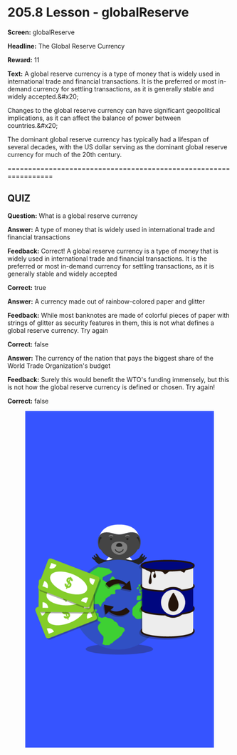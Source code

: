 # 205.8 Lesson - globalReserve

**Screen:** globalReserve

**Headline:** The Global Reserve Currency

**Reward:** 11

**Text:** A global reserve currency is a type of money that is widely used in international trade and financial transactions. It is the preferred or most in-demand currency for settling transactions, as it is generally stable and widely accepted.&amp;#x20;

Changes to the global reserve currency can have significant geopolitical implications, as it can affect the balance of power between countries.&amp;#x20;

The dominant global reserve currency has typically had a lifespan of several decades, with the US dollar serving as the dominant global reserve currency for much of the 20th century.


=================================================================

## QUIZ

**Question:** What is a global reserve currency


**Answer:** A type of money that is widely used in international trade and financial transactions

**Feedback:** Correct! A global reserve currency is a type of money that is widely used in international trade and financial transactions. It is the preferred or most in-demand currency for settling transactions, as it is generally stable and widely accepted

**Correct:** true

**Answer:** A currency made out of rainbow-colored paper and glitter

**Feedback:** While most banknotes are made of colorful pieces of paper with strings of glitter as security features in them, this is not what defines a global reserve currency. Try again

**Correct:** false

**Answer:** The currency of the nation that pays the biggest share of the World Trade Organization&#x27;s budget

**Feedback:** Surely this would benefit the WTO&#x27;s funding immensely, but this is not how the global reserve currency is defined or chosen. Try again!

**Correct:** false


<figure><img src="../.gitbook/assets/205-08.png" alt=""><figcaption></figcaption></figure>

